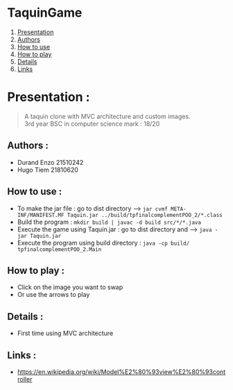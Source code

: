 # TaquinGame

1. [Presentation](#presentation-)
2. [Authors](#authors-)
3. [How to use](#how-to-use-)
4. [How to play](#how-to-play-)
5. [Details](#details-)
6. [Links](#links-)

# Presentation :

>A taquin clone with MVC architecture and custom images.<br>
3rd year BSC in computer science mark : 18/20

## Authors :

- Durand Enzo 21510242
- Hugo Tiem 21810620

## How to use : 

- To make the jar file : go to dist directory --> ``jar cvmf META-INF/MANIFEST.MF Taquin.jar ../build/tpfinalcomplementPOO_2/*.class``
- Build the program : ``mkdir build | javac -d build src/*/*.java``
- Execute the game using Taquin.jar : go to dist directory and --> ``java -jar Taquin.jar``
- Execute the program using build directory : ``java -cp build/ tpfinalcomplementPOO_2.Main``

## How to play :

- Click on the image you want to swap
- Or use the arrows to play

## Details :

- First time using MVC architecture

## Links :

- https://en.wikipedia.org/wiki/Model%E2%80%93view%E2%80%93controller

